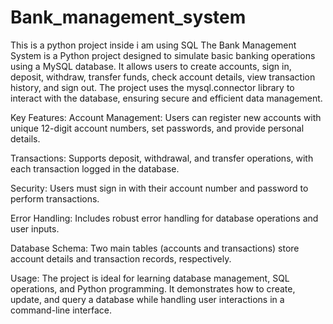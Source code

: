 # Bank_management_system
This is a python project inside i am using SQL 
The Bank Management System is a Python project designed to simulate basic banking operations using a MySQL database. It allows users to create accounts, sign in, deposit, withdraw, transfer funds, check account details, view transaction history, and sign out. The project uses the mysql.connector library to interact with the database, ensuring secure and efficient data management.

Key Features:
Account Management: Users can register new accounts with unique 12-digit account numbers, set passwords, and provide personal details.

Transactions: Supports deposit, withdrawal, and transfer operations, with each transaction logged in the database.

Security: Users must sign in with their account number and password to perform transactions.

Error Handling: Includes robust error handling for database operations and user inputs.

Database Schema: Two main tables (accounts and transactions) store account details and transaction records, respectively.

Usage:
The project is ideal for learning database management, SQL operations, and Python programming. It demonstrates how to create, update, and query a database while handling user interactions in a command-line interface.


